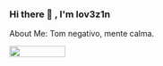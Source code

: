### Hi there 👋 , I'm lov3z1n
About Me:
Tom negativo, mente calma.


<img src="https://camo.githubusercontent.com/3b065ab0adb12f30e66fb89964815a3d2cf57aa1121a8f952330a8a87f65d5a7/68747470733a2f2f696d672e736869656c64732e696f2f62616467652f507974686f6e2d3041304130413f7374796c653d666f722d7468652d6261646765266c6f676f3d707974686f6e266c6f676f436f6c6f723d6379616e" width="100" height="20"/>
<!--
**lov3z1n/lov3z1n** is a ✨ _special_ ✨ repository because its `README.md` (this file) appears on your GitHub profile.

Here are some ideas to get you started:

- 🔭 I’m currently working on ...
- 🌱 I’m currently learning ...
- 👯 I’m looking to collaborate on ...
- 🤔 I’m looking for help with ...
- 💬 Ask me about ...
- 📫 How to reach me: ...
- 😄 Pronouns: ...
- ⚡ Fun fact: ...
-->
